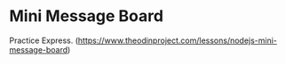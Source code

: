 # Mini Message Board

Practice Express. 
(https://www.theodinproject.com/lessons/nodejs-mini-message-board)
